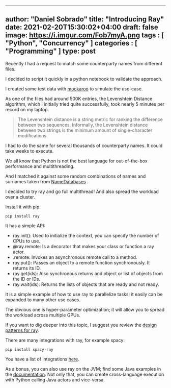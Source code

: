 

---
author: "Daniel Sobrado"
title: "Introducing Ray"
date: 2021-02-20T15:30:02+04:00
draft: false
image: https://i.imgur.com/Fob7myA.png
tags : [
    "Python",
    "Concurrency"
]
categories : [
	"Programming"
]
type: post
---

Recently I had a request to match some counterparty names from different files.

I decided to script it quickly in a python notebook to validate the approach.

I created some test data with [mockaroo](https://www.mockaroo.com/) to simulate the use-case.

As one of the files had around 500K entries, the Levenshtein Distance algorithm, which I initially tried quite successfully, took nearly 5 minutes per record on my laptop.

> The Levenshtein distance is a string metric for ranking the difference between two sequences. Informally, the Levenshtein distance between two strings is the minimum amount of single-character modifications.

I had to do the same for several thousands of counterparty names. It could take weeks to execute.

We all know that Python is not the best language for out-of-the-box performance and multithreading.

And I matched it against some random combinations of names and surnames taken from [NameDatabases](https://github.com/smashew/NameDatabases) .

I decided to try ray and go full multithread! And also spread the workload over a cluster.

Install it with pip:

``pip install ray``

It has a simple API:
* ray.init(): Used to initialize the context, you can specify the number of CPUs to use.
* @ray.remote: Is a decorator that makes your class or function a ray actor.
* .remote: Invokes an asynchronous remote call to a method.
* ray.put(): Passes an object to a remote function synchronously. It returns its ID.
* ray.get(ids): Also synchronous returns and object or list of objects from the ID or IDs.
* ray.wait(ids): Returns the lists of objects that are ready and not ready.

It is a simple example of how to use ray to parallelize tasks; it easily can be expanded to many other use cases. 

The obvious one is hyper-parameter optimization; it will allow you to spread the workload across multiple GPUs.

If you want to dig deeper into this topic, I suggest you review the [design patterns for ray](https://docs.google.com/document/d/167rnnDFIVRhHhK4mznEIemOtj63IOhtIPvSYaPgI4Fg/edit#). 

There are many integrations with ray, for example spacy:

``pip install spacy-ray``

You have a list of integrations [here](https://docs.ray.io/en/master/ray-libraries.html). 

As a bonus, you can also use ray on the JVM; find some Java examples in the [documentation](https://docs.ray.io/en/master/walkthrough.html).
Not only that, you can create cross-language execution with Python calling Java actors and vice-versa.


